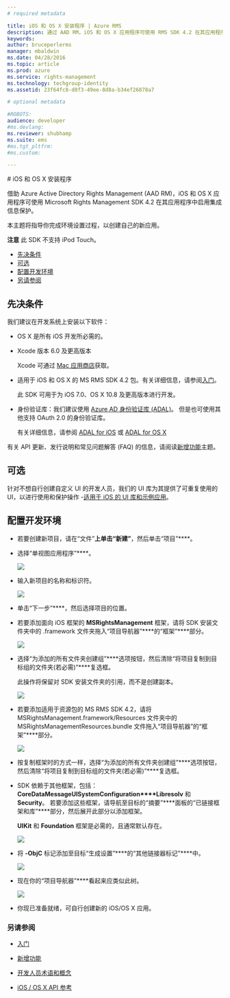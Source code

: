 ```yaml
---
# required metadata

title: iOS 和 OS X 安装程序 | Azure RMS
description: 通过 AAD RM，iOS 和 OS X 应用程序可使用 RMS SDK 4.2 在其应用程序中启用集成信息保护。
keywords:
author: bruceperlerms
manager: mbaldwin
ms.date: 04/28/2016
ms.topic: article
ms.prod: azure
ms.service: rights-management
ms.technology: techgroup-identity
ms.assetid: 23f64fc8-d0f3-49ee-8d8a-b34ef26878a7

# optional metadata

#ROBOTS:
audience: developer
#ms.devlang:
ms.reviewer: shubhamp
ms.suite: ems
#ms.tgt_pltfrm:
#ms.custom:

---
```


﻿# iOS 和 OS X 安装程序

借助 Azure Active Directory Rights Management (AAD RM)，iOS 和 OS X 应用程序可使用 Microsoft Rights Management SDK 4.2 在其应用程序中启用集成信息保护。

本主题将指导你完成环境设置过程，以创建自己的新应用。

**注意** 此 SDK 不支持 iPod Touch。


-   [先决条件](#prerequisites)
-   [可选](#optional)
-   [配置开发环境](#configuring_your_development_environment)
-   [另请参阅](#see_also)

## 先决条件

我们建议在开发系统上安装以下软件：

-   OS X 是所有 iOS 开发所必需的。
-   Xcode 版本 6.0 及更高版本

    Xcode 可通过 [Mac 应用商店](https://developer.apple.com/technologies/mac/)获取。

-   适用于 iOS 和 OS X 的 MS RMS SDK 4.2 包。有关详细信息，请参阅[入门](get-started.md)。

    此 SDK 可用于为 iOS 7.0、OS X 10.8 及更高版本进行开发。

-   身份验证库：我们建议使用 [Azure AD 身份验证库 (ADAL)](https://msdn.microsoft.com/en-us/library/jj573266.aspx)。 但是也可使用其他支持 OAuth 2.0 的身份验证库。

    有关详细信息，请参阅 [ADAL for iOS](https://github.com/MSOpenTech/azure-activedirectory-library-for-ios) 或 [ADAL for OS X](https://github.com/MSOpenTech/azure-activedirectory-library-for-ios/tree/OSXUniversal)

有关 API 更新、发行说明和常见问题解答 (FAQ) 的信息，请阅读[新增功能](release-notes.md)主题。

## 可选

针对不想自行创建自定义 UI 的开发人员，我们的 UI 库为其提供了可重复使用的 UI，以进行使用和保护操作 -[适用于 iOS 的 UI 库和示例应用](https://github.com/AzureAD/rms-sdk-ui-for-ios)。

## 配置开发环境

-   若要创建新项目，请在“文件”****上单击“新建”****，然后单击“项目”****。
-   选择“单视图应用程序”****。

    ![](../media/iOS-Project.png)

-   输入新项目的名称和标识符。

    ![](../media/iOS-project-options.png)

-   单击“下一步”****，然后选择项目的位置。
-   若要添加面向 iOS 框架的 **MSRightsManagement** 框架，请将 SDK 安装文件夹中的 .framework 文件夹拖入“项目导航器”****的“框架”****部分。

    ![](../media/ios-add-dependencies-01a.png)

-   选择“为添加的所有文件夹创建组”****选项按钮，然后清除“将项目复制到目标组的文件夹(若必需)”****复选框。

    此操作将保留对 SDK 安装文件夹的引用，而不是创建副本。

    ![](../media/iOS-create-groups.png)

-   若要添加适用于资源包的 MS RMS SDK 4.2，请将 MSRightsManagement.framework/Resources 文件夹中的 MSRightsManagementResources.bundle 文件拖入“项目导航器”的“框架”****部分。

    ![](../media/iOS-add-resource-bundle-02a.png)

-   按复制框架时的方式一样，选择“为添加的所有文件夹创建组”****选项按钮，然后清除“将项目复制到目标组的文件夹(若必需)”****复选框。
-   SDK 依赖于其他框架，包括：**CoreData****MessageUI****SystemConfiguration****Libresolv** 和 **Security**。 若要添加这些框架，请导航至目标的“摘要”****面板的“已链接框架和库”****部分，然后展开此部分以添加框架。

    **UIKit** 和 **Foundation** 框架是必需的，且通常默认存在。

    ![](../media/iOS-add-libraries.png)

-   将 **-ObjC** 标记添加至目标“生成设置”****的“其他链接器标记”****中。

    ![](../media/iOS-linker-flags.png)

-   现在你的“项目导航器”****看起来应类似此树。

    ![](../media/iOS-verify-setup-01a.png)

-   你现已准备就绪，可自行创建新的 iOS/OS X 应用。

### 另请参阅

* [入门](get-started.md)

* [新增功能](release-notes.md)

* [开发人员术语和概念](core-concepts.md)

* [iOS / OS X API 参考](/rights-management/sdk/4.2/api/ios/ios)

 

 





<!--HONumber=Apr16_HO3-->


